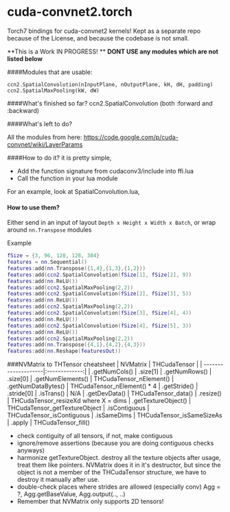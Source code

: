 cuda-convnet2.torch
===================

Torch7 bindings for cuda-convnet2 kernels!
Kept as a separate repo because of the License, and because the codebase is not small.

**This is a Work IN PROGRESS! **
**DONT USE any modules which are not listed below**

####Modules that are usable:
```
ccn2.SpatialConvolution(nInputPlane, nOutputPlane, kH, dH, padding)
ccn2.SpatialMaxPooling(kW, dW)
```

####What's finished so far?
ccn2.SpatialConvolution (both :forward and :backward)


####What's left to do?

All the modules from here: https://code.google.com/p/cuda-convnet/wiki/LayerParams

####How to do it?
it is pretty simple, 
* Add the function signature from cudaconv3/include into ffi.lua
* Call the function in your lua module

For an example, look at SpatialConvolution.lua, 

#### How to use them?
Either send in an input of layout `Depth x Height x Width x Batch`, or wrap around `nn.Transpose` modules

Example
```lua
fSize = {3, 96, 128, 128, 384}
features = nn.Sequential()
features:add(nn.Transpose({1,4},{1,3},{1,2}))
features:add(ccn2.SpatialConvolution(fSize[1], fSize[2], 9))
features:add(nn.ReLU())
features:add(ccn2.SpatialMaxPooling(2,2))
features:add(ccn2.SpatialConvolution(fSize[2], fSize[3], 5))
features:add(nn.ReLU())
features:add(ccn2.SpatialMaxPooling(2,2))
features:add(ccn2.SpatialConvolution(fSize[3], fSize[4], 4))
features:add(nn.ReLU())
features:add(ccn2.SpatialConvolution(fSize[4], fSize[5], 3))
features:add(nn.ReLU())
features:add(ccn2.SpatialMaxPooling(2,2))
features:add(nn.Transpose({4,1},{4,2},{4,3}))
features:add(nn.Reshape(featuresOut))
```

###NVMatrix to THTensor cheatsheet
| NVMatrix            | THCudaTensor |
| --------------------|:-------------:|
| .getNumCols()       | .size[1]
| .getNumRows()       | .size[0]
| .getNumElements()   | THCudaTensor_nElement()
| .getNumDataBytes()  | THCudaTensor_nElement() * 4
| .getStride()        | .stride[0] 
| .isTrans()          | N/A
| .getDevData()       | THCudaTensor_data()
| .resize()           | THCudaTensor_resizeXd where X = dims
| .getTextureObject() | THCudaTensor_getTextureObject
| .isContiguous       | THCudaTensor_isContiguous
| .isSameDims         | THCudaTensor_isSameSizeAs
| .apply              | THCudaTensor_fill()

* check contiguity of all tensors, if not, make contiguous
* ignore/remove assertions (because you are doing contiguous checks anyways)
* harmonize getTextureObject. destroy all the texture objects after usage, treat them like pointers. NVMatrix does it in it's destructor, but since the object is not a member of the THCudaTensor structure, we have to destroy it manually after use.
* double-check places where strides are allowed (especially conv)
Agg = ?, Agg.getBaseValue, Agg.output(.., ..)
* Remember that NVMatrix only supports 2D tensors!
